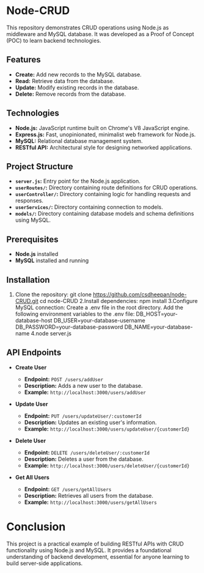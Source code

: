 # Node-CRUD

This repository demonstrates CRUD operations using Node.js as middleware and MySQL database. It was developed as a Proof of Concept (POC) to learn backend technologies.

## Features

- **Create:** Add new records to the MySQL database.
- **Read:** Retrieve data from the database.
- **Update:** Modify existing records in the database.
- **Delete:** Remove records from the database.

## Technologies

- **Node.js:** JavaScript runtime built on Chrome's V8 JavaScript engine.
- **Express.js:** Fast, unopinionated, minimalist web framework for Node.js.
- **MySQL:** Relational database management system.
- **RESTful API:** Architectural style for designing networked applications.

## Project Structure

- **`server.js`:** Entry point for the Node.js application.
- **`userRoutes/`:** Directory containing route definitions for CRUD operations.
- **`userController/`:** Directory containing logic for handling requests and responses.
- **`userServices/`:**  Directory containing connection to models.
- **`models/`:** Directory containing database models and schema definitions using MySQL.

## Prerequisites

- **Node.js** installed
- **MySQL** installed and running

## Installation

1. Clone the repository:
   git clone https://github.com/csdheepan/node-CRUD.git
   cd node-CRUD
2.Install dependencies: npm install
3.Configure MySQL connection:
   Create a .env file in the root directory.
   Add the following environment variables to the .env file:
      DB_HOST=your-database-host
      DB_USER=your-database-username
      DB_PASSWORD=your-database-password
      DB_NAME=your-database-name
4.node server.js

## API Endpoints

- **Create User**
  - **Endpoint:** `POST /users/addUser`
  - **Description:** Adds a new user to the database.
  - **Example:** `http://localhost:3000/users/addUser`

- **Update User**
  - **Endpoint:** `PUT /users/updateUser/:customerId`
  - **Description:** Updates an existing user's information.
  - **Example:** `http://localhost:3000/users/updateUser/{customerId}`

- **Delete User**
  - **Endpoint:** `DELETE /users/deleteUser/:customerId`
  - **Description:** Deletes a user from the database.
  - **Example:** `http://localhost:3000/users/deleteUser/{customerId}`

- **Get All Users**
  - **Endpoint:** `GET /users/getAllUsers`
  - **Description:** Retrieves all users from the database.
  - **Example:** `http://localhost:3000/users/getAllUsers`


# Conclusion

This project is a practical example of building RESTful APIs with CRUD functionality using Node.js and MySQL.
It provides a foundational understanding of backend development, essential for anyone learning to build server-side applications.

